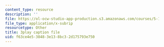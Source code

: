 ```yaml
---
content_type: resource
description: ''
file: https://ol-ocw-studio-app-production.s3.amazonaws.com/courses/5-111sc-principles-of-chemical-science-fall-2014/f63ce4e538483e138bc32d175793e750_caonmXHGB60.srt
file_type: application/x-subrip
resourcetype: Other
title: 3play caption file
uid: f63ce4e5-3848-3e13-8bc3-2d175793e750
---
```

